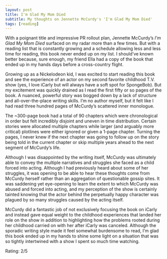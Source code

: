 ```yaml
---
layout: post
title: I'm Glad My Mom Died
subtitle: My thoughts on Jennette McCurdy's 'I'm Glad My Mom Died'
tags: [reading]
---
```


With a poignant title and impressive PR rollout plan, Jennette McCurdy’s *I’m Glad My Mom Died* surfaced on my radar more than a few times. But with a reading list that is constantly growing and a schedule allowing less and less time for reading, this book never ended up on my list. I should’ve known better because, sure enough, my friend Ella had a copy of the book that ended up in my hands days before a cross-country flight.

Growing up as a Nickelodeon kid, I was excited to start reading this book and see the experience of an actor on my second favorite childhood T.V. show (yes, I love iCarly but will always have a soft spot for SpongeBob). But my excitement was quickly drained as I read the first fifty or so pages of the book. A nuanced, powerful story was bogged down by a lack of structure and all-over-the-place writing skills. I’m no author myself, but it felt like I had read three hundred pages of McCurdy’s scattered inner monologue.

The ~300-page book had a total of 90 chapters which were chronological in order but felt incredibly disjoint and uneven in time distribution. Certain stories were allocated multiple chapters while larger (and arguably more critical) plotlines were either ignored or given a 1-page chapter. Turning the pages, I never knew if the next chapter was going to follow up on the story being told in the current chapter or skip multiple years ahead to the next segment of McCurdy’s life.

Although I was disappointed by the writing itself, McCurdy was ultimately able to convey the multiple narratives and struggles she faced as a child forced into acting. Although I had previously heard about some of her struggles, it was opening to be able to hear these thoughts come from McCurdy herself rather than an aggregation of questionable gossip sites. It was saddening yet eye-opening to learn the extent to which McCurdy was abused and forced into acting, and my perception of the show is certainly tainted knowing that the actor behind the perpetually happy character was plagued by so many struggles caused by the acting itself.

McCurdy did a fantastic job of not exclusively focusing the book on iCarly and instead gave equal weight to the childhood experiences that landed her role on the show in addition to highlighting how the problems rooted during her childhood carried on with her after iCarly was canceled. Although the sporadic writing style made it feel somewhat burdensome to read, I’m glad this book ended up in my hands to shine some light on a situation that was so tightly intertwined with a show I spent so much time watching.

Rating: 2/5